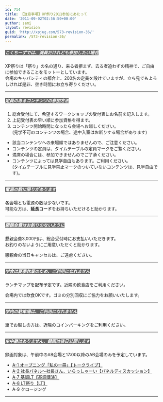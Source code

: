 ```yaml
---
id: 714
title: 【注意事項】XP祭り2011参加にあたって
date: '2011-09-02T02:56:50+00:00'
author: semi
layout: revision
guid: 'http://xpjug.com/573-revision-36/'
permalink: /573-revision-36/
---
```


##### <font color="#ffffff" style="background-color:#696969">こくちーずでは、満員だけれども参加したい場合</font>

XP祭りは「祭り」の名の通り、来る者拒まず、去る者追わずの精神で、ご自由に参加できることをモットーとしています。  
会場のキャパシティの都合上、200名の定員を設けていますが、立ち見でもよろしければ是非、空き時間にお立ち寄りください。

---

##### <font color="#ffffff" style="background-color:#696969">定員のあるコンテンツの参加方法</font>

1. 総合受付にて、希望するワークショップの受付表にお名前を記入します。
2. 上記受付表の早い順に参加資格を得ます。
3. コンテンツ開始時間になったら会場へお越しください。  
    (見学不可のコンテンツの場合、途中入室はお断りする場合があります)

- 該当コンテンツへの来場順ではありませんので、ご注意ください。
- コンテンツの定員は、タイムテーブルの定員マークをご覧ください。
- 満席の場合には、参加できませんのでご了承ください。
- コンテンツによっては見学自由もあります。ご利用ください。  
    (タイムテーブルに見学禁止マークのついていないコンテンツは、見学自由です)。

---

##### <font color="#ffffff" style="background-color:#696969">電源の数に限りがあります</font>

各会場とも電源の数は少ないです。  
可能な方は、**延長コード**をお持ちいただけると助かります。

---

##### <font color="#ffffff" style="background-color:#696969">懇親会費はお釣りのないように</font>

懇親会費3,000円は、総合受付時にお支払いいただきます。  
お釣りのないようにご用意いただくと助かります。

懇親会の当日キャンセルは、ご遠慮ください。

---

##### <font color="#ffffff" style="background-color:#696969">学食は夏季休業のため、ご利用になれません</font>

ランチマップを配布予定です。近隣の飲食店をご利用ください。

会場内では飲食OKです。ゴミの分別回収にご協力をお願いいたします。

---

##### <font color="#ffffff" style="background-color:#696969">学内の駐車場は、ご利用になれません</font>

車でお越しの方は、近隣のコインパーキングをご利用ください。

---

##### <font color="#ffffff" style="background-color:#696969">生中継はありません、録画は後日公開します</font>

録画対象は、午前中のAB会場と17:00以降のAB会場のみを予定しています。

- [A-1 オープニング「私の一冊」【トークライブ】](http://xpjug.com/xpx-contents-a1/ "A-1 オープニング「私の一冊」【トークライブ】")
- [A-2 社長パネル～社長さん、いらっしゃーい【パネルディスカッション】](http://xpjug.com/xpx-contents-a2/ "A-2 社長パネル～社長さん、いらっしゃーい【パネルディスカッション】")
- [A-7 基調LT【基調講演】](http://xpjug.com/xpx-contents-a7/ "A-7 基調LT【基調講演】")
- [A-8 LT祭り【LT】](http://xpjug.com/xpx-contents-a8/ "A-8 LT祭り【LT】")
- A-9 クロージング

---